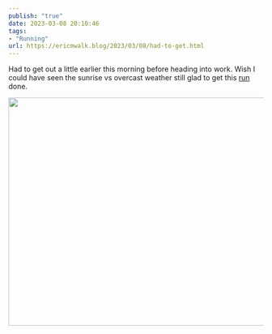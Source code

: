 ```yaml
---
publish: "true"
date: 2023-03-08 20:10:46
tags:
- "Running"
url: https://ericmwalk.blog/2023/03/08/had-to-get.html
---
```

Had to get out a little earlier this morning before heading into work. Wish I could have seen the sunrise vs overcast weather still glad to get this [run](http://www.strava.com/activities/8683920039) done.


<img src="uploads/2023/b446462fdb.jpg" width="600" height="450" alt="">